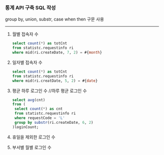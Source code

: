 ### 통계 API 구축 SQL 작성

group by, union, substr, case when then 구문 사용

***

1. 월별 접속자 수

   ```sql
   select count(*) as totCnt
   from statistc.requestinfo ri
   where mid(ri.createDate, 7, 2) = #{month}
   ```

   

2. 일자별 접속자 수

   ```sql
   select count(*) as totCnt
   from statistc.requestinfo ri
   where mid(ri.creatDate, 5, 2) = #{date}
   ```

   

3. 평균 하루 로그인 수 //하루 평균 로그인 수

   ```sql
   select avg(cnt)
   from (
   	select count(*) as cnt
   	from statistc.requestinfo ri
   	where requestCode = 'L'
   	group by substr(ri.createDate, 6, 2)
   )loginCount;
   ```

   

4. 휴일을 제외한 로그인 수

5. 부서별 월별 로그인 수


   
